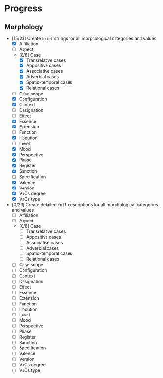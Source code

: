 # Progress

## Morphology

- [15/23] Create `brief` strings for all morphological categories and values
  - [x] Affiliation
  - [ ] Aspect
  - [8/8] Case
    - [x] Transrelative cases
    - [x] Appositive cases
    - [x] Associative cases
    - [x] Adverbial cases
    - [x] Spatio-temporal cases
    - [x] Relational cases
  - [ ] Case scope
  - [x] Configuration
  - [x] Context
  - [ ] Designation
  - [ ] Effect
  - [x] Essence
  - [x] Extension
  - [ ] Function
  - [x] Illocution
  - [ ] Level
  - [x] Mood
  - [x] Perspective
  - [x] Phase
  - [x] Register
  - [x] Sanction
  - [ ] Specification
  - [x] Valence
  - [x] Version
  - [x] VxCs degree
  - [x] VxCs type
- [0/23] Create detailed `full` descriptions for all morphological categories and values
  - [ ] Affiliation
  - [ ] Aspect
  - [0/8] Case
    - [ ] Transrelative cases
    - [ ] Appositive cases
    - [ ] Associative cases
    - [ ] Adverbial cases
    - [ ] Spatio-temporal cases
    - [ ] Relational cases
  - [ ] Case scope
  - [ ] Configuration
  - [ ] Context
  - [ ] Designation
  - [ ] Effect
  - [ ] Essence
  - [ ] Extension
  - [ ] Function
  - [ ] Illocution
  - [ ] Level
  - [ ] Mood
  - [ ] Perspective
  - [ ] Phase
  - [ ] Register
  - [ ] Sanction
  - [ ] Specification
  - [ ] Valence
  - [ ] Version
  - [ ] VxCs degree
  - [ ] VxCs type
